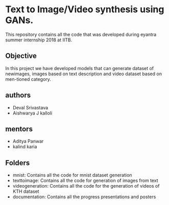 # Text to Image/Video synthesis using GANs.
This repository contains all the code that was developed during eyantra summer internship 2018 at IITB.

## Objective
In this project we have developed models that can generate dataset of newimages, images based on text description and video dataset based on men-tioned  category.

## authors 
* Deval Srivastava
* Aishwarya J kalloli

## mentors
* Aditya Panwar
* kalind karia

## Folders
* mnist: Contains all the code for mnist dataset generation 
* texttoimage: Contains all the code for generation of images from text
* videogeneration: Contains all the code for the generation of videos of KTH dataset
* documentation: Contains all the progress presentations and posters
